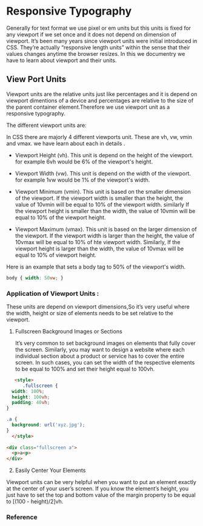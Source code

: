 # Responsive Typography

   Generally for text format we use pixel or em units but this units is fixed for any viewport if we set once and it does not depend on dimension of viewport. It’s been many years since viewport units were initial introduced in CSS. They’re actually “responsive length units” within the sense that their values changes anytime the browser resizes.
In this we documentry we have to learn about viewport and their units.

## View Port Units
    
   Viewport units are the relative units just like percentages and it is depend on viewport dimentions of a device and percentages are relative to the size of the parent container element.Therefore we use viewport unit as a responsive typography.

The different viewport units are:
    
   In CSS there are majorly 4 different viewports unit. These are vh, vw, vmin and vmax. we have learn about each in details .
  
- Viewport Height (vh). This unit is depend on the height of the viewport. for example 6vh would be 6% of the viewport's height.

- Viewport Width (vw). This unit is depend on the width of the viewport. for example 1vw would be 1% of the viewport's width.

- Viewport Minimum (vmin). This unit is based on the smaller dimension of the viewport. If the viewport width is smaller than the height, the value of 10vmin will be equal to 10% of the viewport width. similarly If the viewport height is smaller than the width, the value of 10vmin will be equal to 10% of the viewport height. 

- Viewport Maximum (vmax). This unit is based on the larger dimension of the viewport. If the viewport width is larger than the height, the value of 10vmax will be equal to 10% of hte viewport width. Similarly,  If the viewport height is larger than the width, the value of 10vmax will be equal to 10% of viewport height.

Here is an example that sets a body tag to 50% of the viewport's width.
```css
body { width: 50vw; }
```
### Application of Viewport Units :
   These units are depend on viewport dimensions,So it’s very useful where the width, height or size of elements needs to be set relative to the viewport.

1. Fullscreen Background Images or Sections
  
   It’s very common to set background images on elements that fully cover the screen. Similarly, you may want to design a website where each individual section about a product or service has to cover the entire screen. In such cases, you can set the width of the respective elements to be equal to 100% and set their height equal to 100vh.

```html
   <style>
      .fullscreen {
  width: 100%;
  height: 100vh;
  padding: 40vh;
}

.a {
  background: url('xyz.jpg');
}
  </style>
 
<div class="fullscreen a">
  <p>a<p>
</div>
```
2. Easily Center Your Elements

  Viewport units can be very helpful when you want to put an element exactly at the center of your user’s screen. If you know the element’s height, you just have to set the top and bottom value of the margin property to be equal to [(100 - height)/2]vh.
  
### Reference
  
